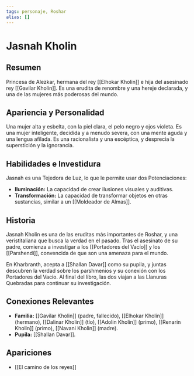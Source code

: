 ```yaml
---
tags: personaje, Roshar
alias: []
---
```


# Jasnah Kholin

## Resumen
Princesa de Alezkar, hermana del rey [[Elhokar Kholin]] e hija del asesinado rey [[Gavilar Kholin]]. Es una erudita de renombre y una hereje declarada, y una de las mujeres más poderosas del mundo.

## Apariencia y Personalidad
Una mujer alta y esbelta, con la piel clara, el pelo negro y ojos violeta. Es una mujer inteligente, decidida y a menudo severa, con una mente aguda y una lengua afilada. Es una racionalista y una escéptica, y desprecia la superstición y la ignorancia.

## Habilidades e Investidura
Jasnah es una Tejedora de Luz, lo que le permite usar dos Potenciaciones:
- **Iluminación:** La capacidad de crear ilusiones visuales y auditivas.
- **Transformación:** La capacidad de transformar objetos en otras sustancias, similar a un [[Moldeador de Almas]].

## Historia
Jasnah Kholin es una de las eruditas más importantes de Roshar, y una veristitaliana que busca la verdad en el pasado. Tras el asesinato de su padre, comienza a investigar a los [[Portadores del Vacío]] y los [[Parshendi]], convencida de que son una amenaza para el mundo.

En Kharbranth, acepta a [[Shallan Davar]] como su pupila, y juntas descubren la verdad sobre los parshmenios y su conexión con los Portadores del Vacío. Al final del libro, las dos viajan a las Llanuras Quebradas para continuar su investigación.

## Conexiones Relevantes
* **Familia:** [[Gavilar Kholin]] (padre, fallecido), [[Elhokar Kholin]] (hermano), [[Dalinar Kholin]] (tío), [[Adolin Kholin]] (primo), [[Renarin Kholin]] (primo), [[Navani Kholin]] (madre).
* **Pupila:** [[Shallan Davar]].

## Apariciones
* [[El camino de los reyes]]
